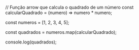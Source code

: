 // Função arrow que calcula o quadrado de um número
const calcularQuadrado = (numero) => numero * numero;

const numeros = [1, 2, 3, 4, 5];

const quadrados = numeros.map(calcularQuadrado);

console.log(quadrados);
